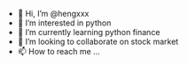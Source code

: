 - 👋 Hi, I’m @hengxxx
- 👀 I’m interested in python
- 🌱 I’m currently learning python finance
- 💞️ I’m looking to collaborate on stock market
- 📫 How to reach me ...

<!---
hengxxx/hengxxx is a ✨ special ✨ repository because its `README.md` (this file) appears on your GitHub profile.
You can click the Preview link to take a look at your changes.
--->
